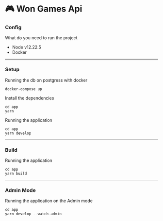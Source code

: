 # 🎮 Won Games Api

### **Config**

What do you need to run the project

- Node v12.22.5
- Docker
  
---
### **Setup**

Running the db on postgress with docker
```
docker-compose up 
```

Install the dependencies
```
cd app 
yarn
```

Running the application
```
cd app 
yarn develop
```
---
### Build
Running the application
```
cd app 
yarn build
```
---
### Admin Mode
Running the application on the Admin mode
```
cd app 
yarn develop --watch-admin
```
